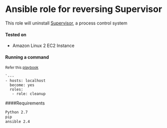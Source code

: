 # Ansible role for reversing Supervisor


This role will uninstall [Supervisor](https://supervisord.org/), a process 
control system


#### Tested on

  * Amazon Linux 2 EC2 Instance


#### Running a command
<small>Refer this [playbook](https://github.comcast.com/xh-pod/ansible-supervisor-amzn2/blob/master/playbook.yml)</small><br/>
```
`---
- hosts: localhost
  become: yes
  roles:
   - role: cleanup
```

####Requirements
```bash
Python 2.7
pip
ansible 2.4
```